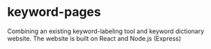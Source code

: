 # keyword-pages
Combining an existing keyword-labeling tool and keyword dictionary website. The website is built on React and Node.js (Express)
